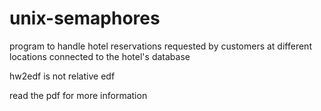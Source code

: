 # unix-semaphores
program to handle hotel reservations requested by customers at different locations connected to the hotel's database

hw2edf is not relative edf

read the pdf for more information
